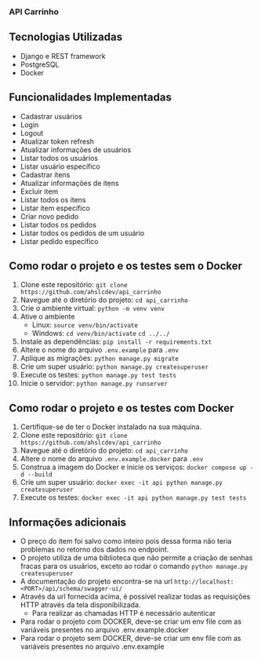 ### API Carrinho

## Tecnologias Utilizadas
- Django e REST framework
- PostgreSQL
- Docker

## Funcionalidades Implementadas
- Cadastrar usuários
- Login
- Logout
- Atualizar token refresh
- Atualizar informações de usuários
- Listar todos os usuários
- Listar usuário específico
- Cadastrar itens
- Atualizar informações de itens
- Excluir item
- Listar todos os itens
- Listar item específico
- Criar novo pedido
- Listar todos os pedidos
- Listar todos os pedidos de um usuário
- Listar pedido específico

## Como rodar o projeto e os testes sem o Docker
1. Clone este repositório: `git clone https://github.com/ahslcdev/api_carrinho`
2. Navegue até o diretório do projeto: `cd api_carrinho`
3. Crie o ambiente virtual: `python -m venv venv`
4. Ative o ambiente 
    * Linux: `source venv/bin/activate`
    * Windows: `cd venv/bin/activate`
                `cd ../../`
5. Instale as dependências: `pip install -r requirements.txt`
6. Altere o nome do arquivo `.env.example` para `.env`
7. Aplique as migrações: `python manage.py migrate`
8. Crie um super usuário: `python manage.py createsuperuser`
9. Execute os testes: `python manage.py test tests`
10. Inicie o servidor: `python manage.py runserver`

## Como rodar o projeto e os testes com Docker
1. Certifique-se de ter o Docker instalado na sua máquina.
2. Clone este repositório: `git clone https://github.com/ahslcdev/api_carrinho`
3. Navegue até o diretório do projeto: `cd api_carrinho`
4. Altere o nome do arquivo `.env.example.docker` para `.env`
5. Construa a imagem do Docker e inicie os serviços: `docker compose up -d --build`
6. Crie um super usuário: `docker exec -it api python manage.py createsuperuser`
7. Execute os testes: `docker exec -it api python manage.py test tests`

## Informações adicionais
- O preço do item foi salvo como inteiro pois dessa forma não teria problemas no retorno dos dados no endpoint.
- O projeto utiliza de uma biblioteca que não permite a criação de senhas fracas para os usuários, exceto ao rodar o comando `python manage.py createsuperuser`
- A documentação do projeto encontra-se na url `http://localhost:<PORT>/api/schema/swagger-ui/`
- Através da url fornecida acima, é possível realizar todas as requisições HTTP através da tela disponibilizada.
    - Para realizar as chamadas HTTP é necessário autenticar
- Para rodar o projeto com DOCKER, deve-se criar um env file com as variáveis presentes no arquivo .env.example.docker
- Para rodar o projeto sem DOCKER, deve-se criar um env file com as variáveis presentes no arquivo .env.example